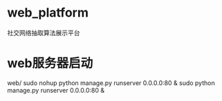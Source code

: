 # web_platform
社交网络抽取算法展示平台

# web服务器启动
web/
sudo nohup python manage.py runserver 0.0.0.0:80 &
sudo python manage.py runserver 0.0.0.0:80 &

